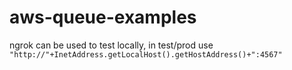 # aws-queue-examples
ngrok can be used to test locally, in test/prod use `"http://"+InetAddress.getLocalHost().getHostAddress()+":4567"`
